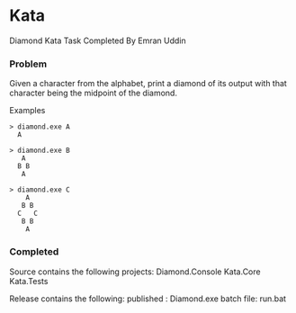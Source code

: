 # Kata

Diamond Kata Task Completed By Emran Uddin

### Problem

Given a character from the alphabet, print a diamond of its output with that character being the midpoint of the diamond.

Examples

    > diamond.exe A
      A

    > diamond.exe B
       A
      B B
       A

    > diamond.exe C
        A
       B B
      C   C
       B B
        A

### Completed

Source contains the following projects:
	Diamond.Console
	Kata.Core
	Kata.Tests

Release contains the following:
	published : Diamond.exe
	batch file: run.bat